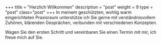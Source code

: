 +++
title = "Herzlich Willkommen"
description = "post"
weight = 9
type = "post"
class="post"
+++
In meinem geschützten, wohlig warm eingerichteten Praxisraum unterstütze ich Sie gerne mit verständnisvollem Zuhören, klärenden Gesprächen, verbunden mit verschiedenen Konzepten.
 
Wagen Sie den ersten Schritt und vereinbaren Sie einen Termin mit mir, ich freue mich auf Sie.